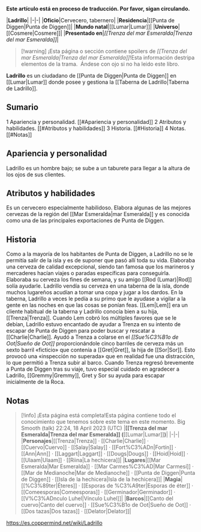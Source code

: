**Este artículo está en proceso de traducción. Por favor, sigan circulando.**


|**Ladrillo**|
|-|-|
|**Oficio**|Cervecero, tabernero|
|**Residencia**|[[Punta de Diggen\|Punta de Diggen]]|
|**Mundo natal**|[[Lumar\|Lumar]]|
|**Universo**|[[Cosmere\|Cosmere]]|
|**Presentado en**|*[[Trenza del mar Esmeralda\|Trenza del mar Esmeralda]]*|

> [!warning] ¡Esta página o sección contiene spoilers de *[[Trenza del mar Esmeralda\|Trenza del mar Esmeralda]]*!Esta información destripa elementos de la trama.  Ándese con ojo si no ha leido este libro.

**Ladrillo** es un ciudadano de [[Punta de Diggen\|Punta de Diggen]] en [[Lumar\|Lumar]] donde posee y gestiona la [[Taberna de Ladrillo\|Taberna de Ladrillo]].

## Sumario

1 Apariencia y personalidad. [[#Apariencia y personalidad]] 
2 Atributos y habilidades. [[#Atributos y habilidades]] 
3 Historia. [[#Historia]] 
4 Notas. [[#Notas]] 


## Apariencia y personalidad
Ladrillo es un hombre bajo; se sube a un taburete para llegar a la altura de los ojos de sus clientes.

## Atributos y habilidades
Es un cervecero especialmente habilidoso. Elabora algunas de las mejores cervezas de la región del [[Mar Esmeralda\|mar Esmeralda]] y es conocida como una de las principales exportaciones de Punta de Diggen.

## Historia
Como a la mayoría de los habitantes de Punta de Diggen, a Ladrillo no se le permitía salir de la isla y es de suponer que pasó allí toda su vida. Elaboraba una cerveza de calidad excepcional, siendo tan famosa que los marineros y mercaderes hacían viajes o paradas específicas para conseguirla. Elaboraba su cerveza los fines de semana, y su amigo [[Rod (Lumar)\|Rod]] solía ayudarle. Ladrillo vendía su cerveza en una taberna de la isla, donde muchos lugareños acudían a tomar una copa y jugar a los dardos. En la taberna, Ladrillo a veces le pedía a su primo que le ayudase a vigilar a la gente en las noches en que las cosas se ponían feas.
[[Lem\|Lem]] era un cliente habitual de la taberna y Ladrillo conocía bien a su hija, [[Trenza\|Trenza]]. Cuando Lem cobró los múltiples favores que se le debían, Ladrillo estuvo encantado de ayudar a Trenza en su intento de escapar de Punta de Diggen para poder buscar y rescatar a [[Charlie\|Charlie]]. Ayudó a Trenza a colarse en el *[[Sue%C3%B1o de Oot\|Sueño de Oot]]* proporcionándole cinco barriles de cerveza más un sexto barril «ficticio» que contenía a [[Gret\|Gret]], la hija de [[Sor\|Sor]]. Esto provocó una «inspección no superada» que en realidad fue una distracción, lo que permitió a Trenza subir al barco.
Cuando Trenza regresó brevemente a Punta de Diggen tras su viaje, tuvo especial cuidado en agradecer a Ladrillo, [[Gremmy\|Gremmy]], Gret y Sor su ayuda para escapar inicialmente de la Roca.

## Notas

> [!info] ¡Esta página está completa!Esta página contiene todo el conocimiento que tenemos sobre este tema en este momento.
Big Smooth (talk) 22:24, 18 April 2023 (UTC)
|**[[Trenza del mar Esmeralda\|Trenza del mar Esmeralda]] (**[[Lumar\|Lumar]]**)**|
|-|-|
|**Personajes**|[[Trenza\|Trenza]] · [[Charlie\|Charlie]] · [[Cuervo\|Cuervo]] · [[Salay\|Salay]] · [[Fort%C3%ADn\|Fortín]] · [[Ann\|Ann]] · [[Laggart\|Laggart]] · [[Dougs\|Dougs]] · [[Hoid\|Hoid]] · [[Ulaam\|Ulaam]] · [[Riina\|La hechicera]]|
|**Lugares**|[[Mar Esmeralda\|Mar Esmeralda]] · [[Mar Carmes%C3%AD\|Mar Carmesí]] · [[Mar de Medianoche\|Mar de Medianoche]] · [[Punta de Diggen\|Punta de Diggen]] · [[Isla de la hechicera\|Isla de la hechicera]]|
|**Magia**|[[%C3%89ter\|Éteres]] · [[Esporas de %C3%A9ter\|Esporas de éter]] · [[Comeesporas\|Comeesporas]] · [[Germinador\|Germinador]] · [[V%C3%ADnculo Luhel\|Vínculo Luhel]]|
|**Barcos**|[[Canto del cuervo\|Canto del cuervo]] · [[Sue%C3%B1o de Oot\|Sueño de Oot]] · [[Dos tazas\|Dos tazas]] · [[Delator\|Delator]]|



https://es.coppermind.net/wiki/Ladrillo